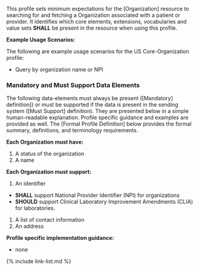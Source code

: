 
This profile sets minimum expectations for the [Organization] resource to searching for and fetching a Organization associated with a patient or provider. It identifies which core elements, extensions, vocabularies and value sets **SHALL** be present in the resource when using this profile.

**Example Usage Scenarios:**

The following are example usage scenarios for the US Core-Organization profile:

-   Query by organization name or NPI


### Mandatory and Must Support Data Elements


The following data-elements must always be present ([Mandatory] definition]) or must be supported if the data is present in the sending system ([Must Support] definition). They are presented below in a simple human-readable explanation.  Profile specific guidance and examples are provided as well.  The [Formal Profile Definition] below provides the  formal summary, definitions, and  terminology requirements.  

**Each Organization must have:**

1.  A status of the organization
1.  A name


**Each Organization must support:**

1.  An identifier
   - **SHALL** support National Provider Identifier (NPI) for organizations
   - **SHOULD** support Clinical Laboratory Improvement Amendments (CLIA) for laboratories.
1.  A list of contact information
1.  An address

**Profile specific implementation guidance:**

- none

{% include link-list.md %}

